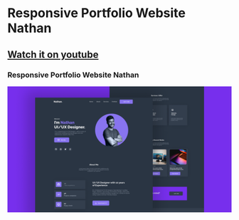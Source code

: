 # Responsive Portfolio Website Nathan
## [Watch it on youtube](https://youtu.be/lj-99DmR2TU)
### Responsive Portfolio Website Nathan

![preview img](/preview.png)
